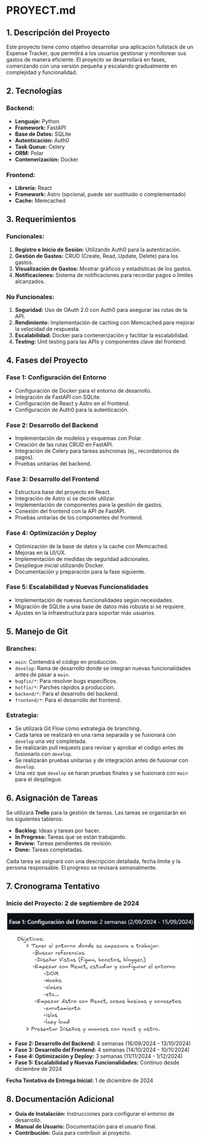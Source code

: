 # PROYECT.md

## 1. Descripción del Proyecto

Este proyecto tiene como objetivo desarrollar una aplicación fullstack de un Expense Tracker, que permitirá a los usuarios gestionar y monitorear sus gastos de manera eficiente. El proyecto se desarrollará en fases, comenzando con una versión pequeña y escalando gradualmente en complejidad y funcionalidad.

## 2. Tecnologías

### Backend:
- **Lenguaje:** Python
- **Framework:** FastAPI
- **Base de Datos:** SQLite
- **Autenticación:** Auth0
- **Task Queue:** Celery
- **ORM:** Polar
- **Contenerización:** Docker

### Frontend:
- **Librería:** React
- **Framework:** Astro (opcional, puede ser sustituido o complementado)
- **Cache:** Memcached

## 3. Requerimientos

### Funcionales:
1. **Registro e Inicio de Sesión:** Utilizando Auth0 para la autenticación.
2. **Gestión de Gastos:** CRUD (Create, Read, Update, Delete) para los gastos.
3. **Visualización de Gastos:** Mostrar gráficos y estadísticas de los gastos.
4. **Notificaciones:** Sistema de notificaciones para recordar pagos o límites alcanzados.

### No Funcionales:
1. **Seguridad:** Uso de OAuth 2.0 con Auth0 para asegurar las rutas de la API.
2. **Rendimiento:** Implementación de caching con Memcached para mejorar la velocidad de respuesta.
3. **Escalabilidad:** Docker para contenerización y facilitar la escalabilidad.
4. **Testing:** Unit testing para las APIs y componentes clave del frontend.

## 4. Fases del Proyecto

### Fase 1: Configuración del Entorno
- Configuración de Docker para el entorno de desarrollo.
- Integración de FastAPI con SQLite.
- Configuración de React y Astro en el frontend.
- Configuración de Auth0 para la autenticación.

### Fase 2: Desarrollo del Backend
- Implementación de modelos y esquemas con Polar.
- Creación de las rutas CRUD en FastAPI.
- Integración de Celery para tareas asíncronas (ej., recordatorios de pagos).
- Pruebas unitarias del backend.

### Fase 3: Desarrollo del Frontend
- Estructura base del proyecto en React.
- Integración de Astro si se decide utilizar.
- Implementación de componentes para la gestión de gastos.
- Conexión del frontend con la API de FastAPI.
- Pruebas unitarias de los componentes del frontend.

### Fase 4: Optimización y Deploy
- Optimización de la base de datos y la cache con Memcached.
- Mejoras en la UI/UX.
- Implementación de medidas de seguridad adicionales.
- Despliegue inicial utilizando Docker.
- Documentación y preparación para la fase siguiente.

### Fase 5: Escalabilidad y Nuevas Funcionalidades
- Implementación de nuevas funcionalidades según necesidades.
- Migración de SQLite a una base de datos más robusta si se requiere.
- Ajustes en la infraestructura para soportar más usuarios.

## 5. Manejo de Git

### Branches:
- `main`: Contendrá el código en producción.
- `develop`: Rama de desarrollo donde se integran nuevas funcionalidades antes de pasar a `main`.
- `bugfix/*`: Para resolver bugs específicos.
- `hotfix/*`: Parches rápidos a producción.
- `backend/*`: Para el desarrollo del backend.
- `frontend/*`: Para el desarrollo del frontend.

### Estrategia:
- Se utilizará Git Flow como estrategia de branching.
- Cada tarea se realizará en una rama separada y se fusionará con `develop` una vez completada.
- Se realizarán pull requests para revisar y aprobar el código antes de fusionarlo con `develop`.
- Se realizarán pruebas unitarias y de integración antes de fusionar con `develop`.
- Una vez que `develop` se haran pruebas finales y se fusionará con `main` para el despliegue.


## 6. Asignación de Tareas

Se utilizará **Trello** para la gestión de tareas. Las tareas se organizarán en los siguientes tableros:
- **Backlog:** Ideas y tareas por hacer.
- **In Progress:** Tareas que se están trabajando.
- **Review:** Tareas pendientes de revisión.
- **Done:** Tareas completadas.

Cada tarea se asignará con una descripción detallada, fecha límite y la persona responsable. El progreso se revisará semanalmente.

## 7. Cronograma Tentativo

### Inicio del Proyecto: 2 de septiembre de 2024
![alt text](image-2.png)
- **Fase 2: Desarrollo del Backend:** 4 semanas (16/09/2024 - 13/10/2024)
- **Fase 3: Desarrollo del Frontend:** 4 semanas (14/10/2024 - 10/11/2024)
- **Fase 4: Optimización y Deploy:** 3 semanas (11/11/2024 - 1/12/2024)
- **Fase 5: Escalabilidad y Nuevas Funcionalidades:** Continuo desde diciembre de 2024

**Fecha Tentativa de Entrega Inicial:** 1 de diciembre de 2024

  ## 8. Documentación Adicional
  - **Guía de Instalación:** Instrucciones para configurar el entorno de desarrollo.
  - **Manual de Usuario:** Documentación para el usuario final.
  - **Contribución:** Guía para contribuir al proyecto.
